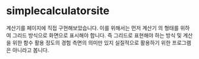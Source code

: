 # simplecalculatorsite
계산기를 페이지에 직접 구현해보았습니다.
이를 위해서는 먼저 계산기 의 형태를 위하여 그리드 방식으로 화면으로 표시해야 합니다. 
즉 그리드로 표현해야 하는 방식 및 계산을 위한 함수 활용 정도의 경험 측면의 의미만 있지 
실질적으로 활용하기 위한 프로그램은 아니라고 봅니다.

